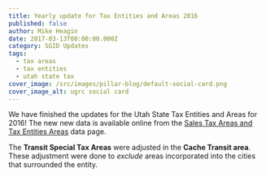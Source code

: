```yaml
---
title: Yearly update for Tax Entities and Areas 2016
published: false
author: Mike Heagin
date: 2017-03-13T00:00:00.000Z
category: SGID Updates
tags:
  - tax areas
  - tax entities
  - utah state tax
cover_image: /src/images/pillar-blog/default-social-card.png
cover_image_alt: ugrc social card
---
```


We have finished the updates for the Utah State Tax Entities and Areas for 2016!
The new new data is available online from the [Sales Tax Areas and Tax Entities Areas](/products/sgid/economy/taxing-areas/) data page.

The **Transit Special Tax Areas** were adjusted in the **Cache Transit area**. These adjustment were done to _exclude_ areas incorporated into the cities that surrounded the entity.

